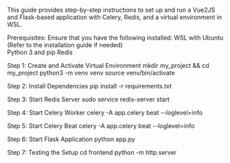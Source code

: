 This guide provides step-by-step instructions to set up and run a Vue2JS and Flask-based application with Celery, Redis, and a virtual environment in WSL.

Prerequisites:
Ensure that you have the following installed:
   WSL with Ubuntu (Refer to the installation guide if needed)   
   Python 3 and pip
   Redis

Step 1: Create and Activate Virtual Environment
   mkdir my_project && cd my_project
   python3 -m venv venv
   source venv/bin/activate

Step 2: Install Dependencies
   pip install -r requirements.txt

Step 3: Start Redis Server
   sudo service redis-server start

Step 4: Start Celery Worker
   celery -A app.celery beat --loglevel=info

Step 5: Start Celery Beat
   celery -A app.celery beat --loglevel=info

Step 6: Start Flask Application
   python app.py

Step 7: Testing the Setup
  cd frontend 
  python -m http.server
  
   
   
